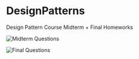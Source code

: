 # DesignPatterns
Design Pattern Course Midterm + Final Homeworks


![Midterm Questions](https://gyazo.com/d172011fb2d12472e0936de392e57cb9)

![Final Questions](https://gyazo.com/5d1c0324b023c59b00faa14e4ac27162)


